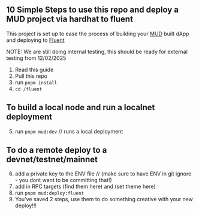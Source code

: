 ## 10 Simple Steps to use this repo and deploy a MUD project via hardhat to fluent

This project is set up to ease the process of building your [MUD](https://mud.dev/introduction) built dApp and deploying to [Fluent](https://docs.fluentlabs.xyz/learn)

NOTE: We are still doing internal testing, this should be ready for external testing from 12/02/2025
1. Read this guide
2. Pull this repo
3. run ```pnpm install```
4. ```cd /fluent```

## To build a local node and run a localnet deployment
5. run ```pnpm mud:dev``` // runs a local deployment

## To do a remote deploy to a devnet/testnet/mainnet
6. add a private key to the ENV file // (make sure to have ENV in git ignore - you dont want to be committing that!)
7. add in RPC targets (find them here) and (set theme here)
8. run ```pnpm mud:deploy:fluent```
9. You've saved 2 steps, use them to do something creative with your new deploy!!!

